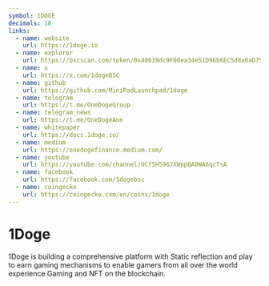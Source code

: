 ```yaml
---
symbol: 1DOGE
decimals: 18
links:
  - name: website
    url: https://1doge.io
  - name: explorer
    url: https://bscscan.com/token/0x40619dc9F00ea34e51D96b6EC5d8a6aD75457434
  - name: x
    url: https://x.com/1dogeBSC
  - name: github
    url: https://github.com/MiniPadLaunchpad/1doge
  - name: telegram
    url: https://t.me/OneDogeGroup
  - name: telegram_news
    url: https://t.me/OneDogeAnn
  - name: whitepaper
    url: https://docs.1doge.io/
  - name: medium
    url: https://onedogefinance.medium.com/
  - name: youtube
    url: https://youtube.com/channel/UCf5H5967XWppQA0WA6qcTsA
  - name: facebook
    url: https://facebook.com/1dogebsc
  - name: coingecko
    url: https://coingecko.com/en/coins/1doge
---
```


# 1Doge

1Doge is building a comprehensive platform with Static reflection and play to earn gaming mechanisms to enable gamers from all over the world experience Gaming and NFT on the blockchain.
